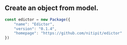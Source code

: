 <div class="flex flex-center width-100">
<h2>Create an object from model.</h2>
</div>

```javascript
const edictor = new Package({
    "name": "Edictor",
    "version": "0.1.4",
    "homepage": "https://github.com/nitipit/edictor"
})
```
